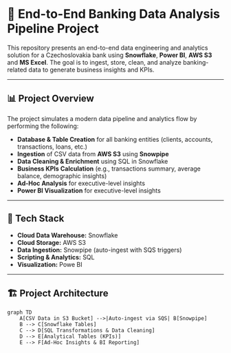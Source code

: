 # 💼 End-to-End Banking Data Analysis Pipeline Project

This repository presents an end-to-end data engineering and analytics solution for a Czechoslovakia bank using **Snowflake**, **Power BI**, **AWS S3** and **MS Excel**. The goal is to ingest, store, clean, and analyze banking-related data to generate business insights and KPIs.

---

## 📊 Project Overview

The project simulates a modern data pipeline and analytics flow by performing the following:

- **Database & Table Creation** for all banking entities (clients, accounts, transactions, loans, etc.)
- **Ingestion** of CSV data from **AWS S3** using **Snowpipe**
- **Data Cleaning & Enrichment** using SQL in Snowflake
- **Business KPIs Calculation** (e.g., transactions summary, average balance, demographic insights)
- **Ad-Hoc Analysis** for executive-level insights
- **Power BI Visualization** for executive-level insights

---

## 🧱 Tech Stack

- **Cloud Data Warehouse:** Snowflake  
- **Cloud Storage:** AWS S3  
- **Data Ingestion:** Snowpipe (auto-ingest with SQS triggers)  
- **Scripting & Analytics:** SQL
- **Visualization:** Powe BI

---

## 🏗️ Project Architecture

```mermaid
graph TD
    A[CSV Data in S3 Bucket] -->|Auto-ingest via SQS| B[Snowpipe]
    B --> C[Snowflake Tables]
    C --> D[SQL Transformations & Data Cleaning]
    D --> E[Analytical Tables (KPIs)]
    E --> F[Ad-Hoc Insights & BI Reporting]
